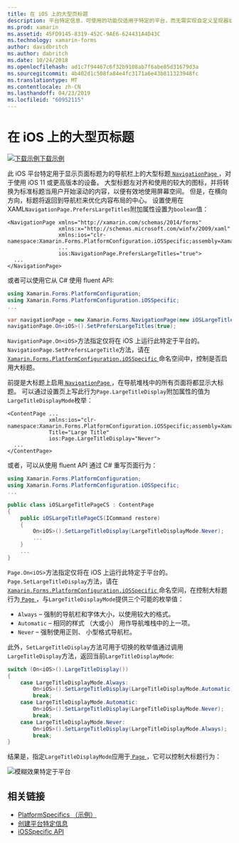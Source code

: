 ```yaml
---
title: 在 iOS 上的大型页标题
description: 平台特定信息，可使用的功能仅适用于特定的平台，而无需实现自定义呈现器或效果。 本文介绍如何使用平台特定于 iOS 的 NavigationPage 的导航栏上的大型标题显示的页面标题。
ms.prod: xamarin
ms.assetid: 45FD9145-8319-452C-9AE6-624431A4D43C
ms.technology: xamarin-forms
author: davidbritch
ms.author: dabritch
ms.date: 10/24/2018
ms.openlocfilehash: ad1c7f94467c6f32b9108ab7f6abe85d31679d3a
ms.sourcegitcommit: 4b402d1c508fa84e4fc3171a6e43b811323948fc
ms.translationtype: MT
ms.contentlocale: zh-CN
ms.lasthandoff: 04/23/2019
ms.locfileid: "60952115"
---
```

# <a name="large-page-titles-on-ios"></a>在 iOS 上的大型页标题

[![下载示例](~/media/shared/download.png)下载示例](https://developer.xamarin.com/samples/xamarin-forms/userinterface/platformspecifics/)

此 iOS 平台特定用于显示页面标题为的导航栏上的大型标题[ `NavigationPage` ](xref:Xamarin.Forms.NavigationPage)，对于使用 iOS 11 或更高版本的设备。 大型标题左对齐和使用的较大的图标，并将转换为标准标题当用户开始滚动的内容，以便有效地使用屏幕空间。 但是，在横向方向，标题将返回到导航栏来优化内容布局的中心。 设置使用在 XAML`NavigationPage.PrefersLargeTitles`附加属性设置为`boolean`值：

```xaml
<NavigationPage xmlns="http://xamarin.com/schemas/2014/forms"
                xmlns:x="http://schemas.microsoft.com/winfx/2009/xaml"
                xmlns:ios="clr-namespace:Xamarin.Forms.PlatformConfiguration.iOSSpecific;assembly=Xamarin.Forms.Core"
                ...
                ios:NavigationPage.PrefersLargeTitles="true">
  ...
</NavigationPage>
```

或者可以使用它从 C# 使用 fluent API:

```csharp
using Xamarin.Forms.PlatformConfiguration;
using Xamarin.Forms.PlatformConfiguration.iOSSpecific;
...

var navigationPage = new Xamarin.Forms.NavigationPage(new iOSLargeTitlePageCS());
navigationPage.On<iOS>().SetPrefersLargeTitles(true);
```

`NavigationPage.On<iOS>`方法指定仅将在 iOS 上运行此特定于平台的。 `NavigationPage.SetPrefersLargeTitle`方法，请在[ `Xamarin.Forms.PlatformConfiguration.iOSSpecific` ](xref:Xamarin.Forms.PlatformConfiguration.iOSSpecific)命名空间中，控制是否启用大标题。

前提是大标题上启用[ `NavigationPage` ](xref:Xamarin.Forms.NavigationPage)，在导航堆栈中的所有页面将都显示大标题。 可以通过设置页上写此行为`Page.LargeTitleDisplay`附加属性的值为`LargeTitleDisplayMode`枚举：

```xaml
<ContentPage ...
             xmlns:ios="clr-namespace:Xamarin.Forms.PlatformConfiguration.iOSSpecific;assembly=Xamarin.Forms.Core"
             Title="Large Title"
             ios:Page.LargeTitleDisplay="Never">
  ...
</ContentPage>
```

或者，可以从使用 fluent API 通过 C# 重写页面行为：

```csharp
using Xamarin.Forms.PlatformConfiguration;
using Xamarin.Forms.PlatformConfiguration.iOSSpecific;
...

public class iOSLargeTitlePageCS : ContentPage
{
    public iOSLargeTitlePageCS(ICommand restore)
    {
        On<iOS>().SetLargeTitleDisplay(LargeTitleDisplayMode.Never);
        ...
    }
    ...
}
```

`Page.On<iOS>`方法指定仅将在 iOS 上运行此特定于平台的。 `Page.SetLargeTitleDisplay`方法，请在[ `Xamarin.Forms.PlatformConfiguration.iOSSpecific` ](xref:Xamarin.Forms.PlatformConfiguration.iOSSpecific)命名空间，在控制大标题行为[ `Page` ](xref:Xamarin.Forms.Page)，与`LargeTitleDisplayMode`提供三个可能的枚举值：

- `Always` – 强制的导航栏和字体大小，以使用较大的格式。
- `Automatic` – 相同的样式 （大或小） 用作导航堆栈中的上一项。
- `Never` – 强制使用正则、 小型格式导航栏。

此外，`SetLargeTitleDisplay`方法可用于切换的枚举值通过调用`LargeTitleDisplay`方法，返回当前`LargeTitleDisplayMode`:

```csharp
switch (On<iOS>().LargeTitleDisplay())
{
    case LargeTitleDisplayMode.Always:
        On<iOS>().SetLargeTitleDisplay(LargeTitleDisplayMode.Automatic);
        break;
    case LargeTitleDisplayMode.Automatic:
        On<iOS>().SetLargeTitleDisplay(LargeTitleDisplayMode.Never);
        break;
    case LargeTitleDisplayMode.Never:
        On<iOS>().SetLargeTitleDisplay(LargeTitleDisplayMode.Always);
        break;
}
```

结果是，指定`LargeTitleDisplayMode`应用于[ `Page` ](xref:Xamarin.Forms.Page)，它可以控制大标题行为：

![](page-large-title-images/large-title.png "模糊效果特定于平台")

## <a name="related-links"></a>相关链接

- [PlatformSpecifics （示例）](https://developer.xamarin.com/samples/xamarin-forms/userinterface/platformspecifics/)
- [创建平台特定信息](~/xamarin-forms/platform/platform-specifics/index.md#creating-platform-specifics)
- [iOSSpecific API](xref:Xamarin.Forms.PlatformConfiguration.iOSSpecific)
